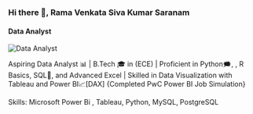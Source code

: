 ### Hi there 👋, Rama Venkata Siva Kumar Saranam
#### Data Analyst
![Data Analyst](https://media.licdn.com/dms/image/v2/D5616AQGeRq6i-4s4IA/profile-displaybackgroundimage-shrink_350_1400/profile-displaybackgroundimage-shrink_350_1400/0/1738742426089?e=1744243200&v=beta&t=v2TErfCOkaoVmfzovxcWeAJTPMt5EtRY8VUKcUHUKHI)

Aspiring Data Analyst 📊 | B.Tech 🎓 in (ECE) | Proficient in Python🗯️, , R Basics, SQL📝, and Advanced Excel | Skilled in Data Visualization with Tableau and Power BI📈[DAX] 
{Completed PwC Power BI Job Simulation}

Skills: Microsoft Power Bi , Tableau, Python, MySQL, PostgreSQL





